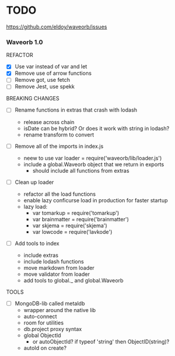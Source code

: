 # TODO

https://github.com/eldoy/waveorb/issues

### Waveorb 1.0

REFACTOR

- [x] Use var instead of var and let
- [x] Remove use of arrow functions
- [ ] Remove got, use fetch
- [ ] Remove Jest, use spekk

BREAKING CHANGES

- [ ] Rename functions in extras that crash with lodash
  - release across chain
  - isDate can be hybrid? Or does it work with string in lodash?
  - rename transform to convert

- [ ] Remove all of the imports in index.js
  - neew to use var loader = require('waveorb/lib/loader.js')
  - include a global.Waveorb object that we return in exports
    - should include all functions from extras

- [ ] Clean up loader
  - refactor all the load functions
  - enable lazy conficurse load in production for faster startup
  - lazy load:
    - var tomarkup = require('tomarkup')
    - var brainmatter = require('brainmatter')
    - var skjema = require('skjema')
    - var lowcode = require('lavkode')

- [ ] Add tools to index
  - include extras
  - include lodash functions
  - move markdown from loader
  - move validator from loader
  - add tools to global._ and global.Waveorb

TOOLS

- [ ] MongoDB-lib called metaldb
  - wrapper around the native lib
  - auto-connect
  - room for utilities
  - db.project proxy syntax
  - global ObjectId
    - or autoObjectId? if typeof 'string' then ObjectID(string)?
  - autoId on create?
